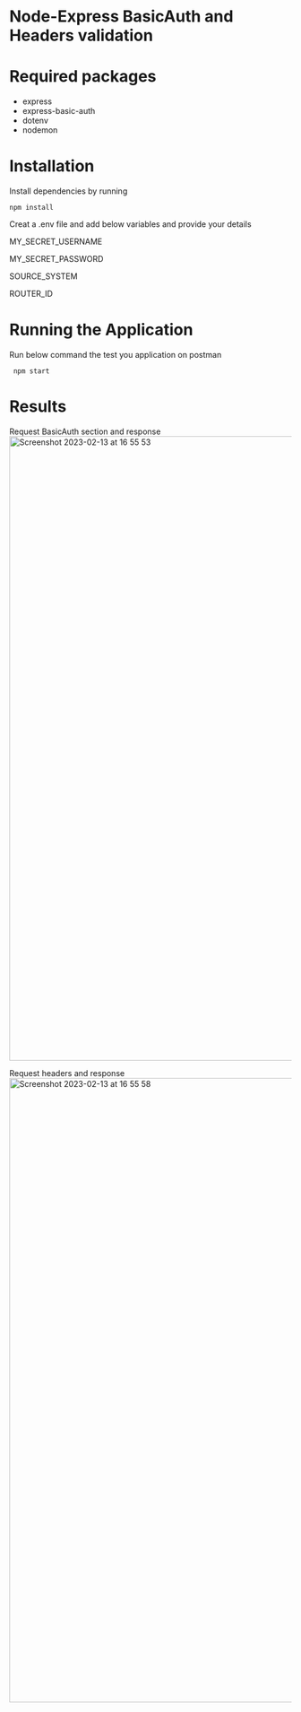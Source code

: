 # Node-Express BasicAuth and Headers validation

# Required packages
-  express
-  express-basic-auth
-  dotenv
-  nodemon

# Installation

Install dependencies by running 

 ` npm install `

 Creat a .env file and add below variables and provide your details

MY_SECRET_USERNAME

MY_SECRET_PASSWORD

SOURCE_SYSTEM

ROUTER_ID
 

# Running the Application 

Run below command the test you application on postman

` npm start`


# Results

Request BasicAuth section and response
<img width="1114" alt="Screenshot 2023-02-13 at 16 55 53" src="https://user-images.githubusercontent.com/49100234/218486319-43da0954-3454-4275-9984-4ed21687b584.png">

Request headers and response
<img width="1114" alt="Screenshot 2023-02-13 at 16 55 58" src="https://user-images.githubusercontent.com/49100234/218486305-3a346663-9ec5-4db6-8ba8-6085788a369d.png">





